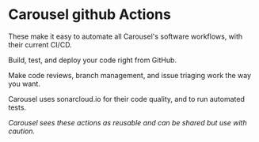 # Carousel github Actions

These make it easy to automate all Carousel's software workflows, with their current CI/CD.

Build, test, and deploy your code right from GitHub.

Make code reviews, branch management, and issue triaging work the way you want.

Carousel uses sonarcloud.io for their code quality, and to run automated tests.

_Carousel sees these actions as reusable and can be shared but use with caution._